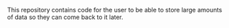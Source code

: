 This repository contains code for the user to be able to store large amounts of data so they can come back to it later.
